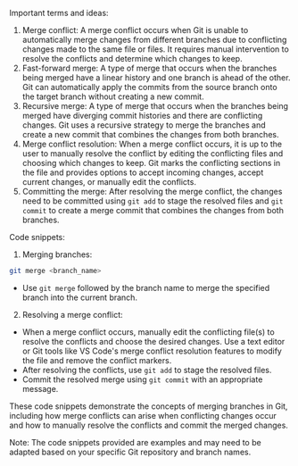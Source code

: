 Important terms and ideas:

1. Merge conflict: A merge conflict occurs when Git is unable to automatically merge changes from different branches due to conflicting changes made to the same file or files. It requires manual intervention to resolve the conflicts and determine which changes to keep.
2. Fast-forward merge: A type of merge that occurs when the branches being merged have a linear history and one branch is ahead of the other. Git can automatically apply the commits from the source branch onto the target branch without creating a new commit.
3. Recursive merge: A type of merge that occurs when the branches being merged have diverging commit histories and there are conflicting changes. Git uses a recursive strategy to merge the branches and create a new commit that combines the changes from both branches.
4. Merge conflict resolution: When a merge conflict occurs, it is up to the user to manually resolve the conflict by editing the conflicting files and choosing which changes to keep. Git marks the conflicting sections in the file and provides options to accept incoming changes, accept current changes, or manually edit the conflicts.
5. Committing the merge: After resolving the merge conflict, the changes need to be committed using `git add` to stage the resolved files and `git commit` to create a merge commit that combines the changes from both branches.

Code snippets:

1. Merging branches:
```bash
git merge <branch_name>
```
- Use `git merge` followed by the branch name to merge the specified branch into the current branch.

2. Resolving a merge conflict:
- When a merge conflict occurs, manually edit the conflicting file(s) to resolve the conflicts and choose the desired changes. Use a text editor or Git tools like VS Code's merge conflict resolution features to modify the file and remove the conflict markers.
- After resolving the conflicts, use `git add` to stage the resolved files.
- Commit the resolved merge using `git commit` with an appropriate message.

These code snippets demonstrate the concepts of merging branches in Git, including how merge conflicts can arise when conflicting changes occur and how to manually resolve the conflicts and commit the merged changes.

Note: The code snippets provided are examples and may need to be adapted based on your specific Git repository and branch names.